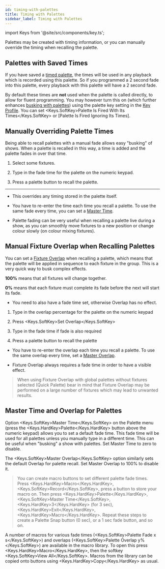```yaml
---
id: timing-with-palettes
title: Timing with Palettes
sidebar_label: Timing with Palettes
---
```


import Keys from '@site/src/components/key.ts';

Palettes may be created with timing information,
or you can manually override the timing when recalling the palette.

Palettes with Saved Times
-------------------------

If you have saved a [timed palette](creating-palettes.md#creating-a-time-palette),
the times will be used in any playback which is recorded using this palette. 
So if you programmed a 2 second fade into this palette, every playback with this 
palette will have a 2 second fade.

By default these times are <strong>not</strong> used when the palette is called directly, to allow 
for fluent programming. You may however turn this on (which further enhances [busking 
with palettes](../running-the-show/playback-controls#busking-with-palettes)) using the
palette key setting in the [Key Profile](../system-settings/key-profiles.md).
You can set <Keys.SoftKey>Palette Is Fired With Its Times</Keys.SoftKey> or \[Palette Is Fired
Ignoring Its Times\].

Manually Overriding Palette Times
---------------------------------

[](https://youtu.be/FF8szWCpVkE?t=135 "Overriding Palette Times")

Being able to recall palettes with a manual fade allows easy \"busking\"
of shows. When a palette is recalled in this way, a time is added and
the palette fades in over that time.

1. Select some fixtures.

2. Type in the fade time for the palette on the numeric keypad.

3. Press a palette button to recall the palette.

---

-   This overrides any timing stored in the palette itself.

-   You have to re-enter the time each time you recall a palette. To use
    the same fade every time, you can set a [Master Time](../palettes/timing-with-palettes.md#master-time-for-palettes).

-   Palette fading can be very useful when recalling a palette live
    during a show, as you can smoothly move fixtures to a new position
    or change colour slowly (on colour mixing fixtures).

Manual Fixture Overlap when Recalling Palettes
----------------------------------------------

You can set a [Fixture Overlap](../cues/cue-timing.md#fade-times-and-fixture-overlap)
when recalling a palette, which means that
the palette will be applied in sequence to each fixture in the group.
This is a very quick way to busk complex effects.

<strong>100%</strong> means that all fixtures will change together.

<strong>0%</strong> means that each fixture must complete its fade before the
next will start its fade.

- You need to also have a fade time set, otherwise Overlap has no effect.

1. Type in the overlap percentage for the palette on the numeric keypad

2. Press <Keys.SoftKey>Set Overlap</Keys.SoftKey>

3. Type in the fade time if fade is also required

4. Press a palette button to recall the palette

-   You have to re-enter the overlap each time you recall a palette. To
    use the same overlap every time, set a [Master Overlap](../palettes/timing-with-palettes.md#master-time-for-palettes).

-   Fixture Overlap always requires a fade time in order to have a visible effect.

>   When using Fixture Overlap with global palettes without fixtures selected (Quick Palette)
    bear in mind that Fixture Overlap may be performed on a large number of fixtures which
    may lead to unwanted results.

Master Time and Overlap for Palettes
------------------------

Option <Keys.SoftKey>Master Time</Keys.SoftKey> on the Palette menu (press the <Keys.HardKey>Palette</Keys.HardKey> button
above the numeric keypad) allows you to set a default fade time. This
fade time will be used for all palettes unless you manually type in a
different time. This can be useful when "busking" a show with palettes.
Set Master Time to zero to disable.

The <Keys.SoftKey>Master Overlap</Keys.SoftKey> option similarly sets the default Overlap for
palette recall. Set Master Overlap to 100% to disable it.

> You can create macro buttons to set different palette fade times. Press
<Keys.HardKey>Macro</Keys.HardKey>, <Keys.SoftKey>Record</Keys.SoftKey>, press a button to store your macro on. Then press
<Keys.HardKey>Palette</Keys.HardKey>, <Keys.SoftKey>Master Time</Keys.SoftKey>, <Keys.HardKey>3</Keys.HardKey> (for 3 sec), <Keys.HardKey>Exit</Keys.HardKey>, <Keys.HardKey>Macro</Keys.HardKey>.
Repeat these steps to create a Palette Snap button (0 sec), or a 1 sec
fade button, and so on.

A number of macros for various fade times (<Keys.SoftKey>Palette Fade x s</Keys.SoftKey>) and overlaps
(<Keys.SoftKey>Palette Overlap y%</Keys.SoftKey>) are available in the macro library. To open this press <Keys.HardKey>Macro</Keys.HardKey>, 
then the softkey <Keys.SoftKey>View All</Keys.SoftKey>. Macros from the library can be copied onto buttons
using <Keys.HardKey>Copy</Keys.HardKey> as usual.